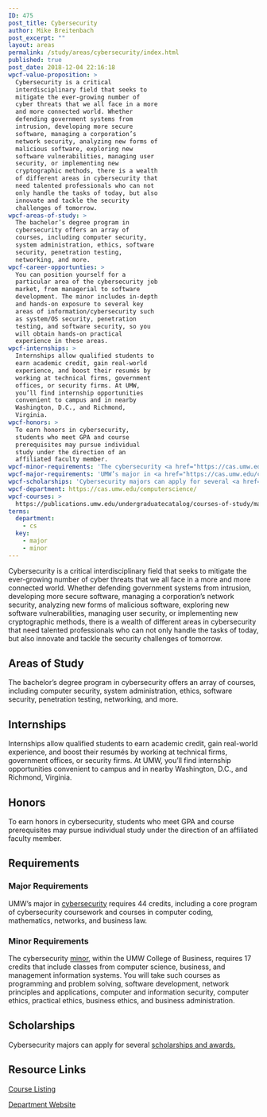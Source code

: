 ```yaml
---
ID: 475
post_title: Cybersecurity
author: Mike Breitenbach
post_excerpt: ""
layout: areas
permalink: /study/areas/cybersecurity/index.html
published: true
post_date: 2018-12-04 22:16:18
wpcf-value-proposition: >
  Cybersecurity is a critical
  interdisciplinary field that seeks to
  mitigate the ever-growing number of
  cyber threats that we all face in a more
  and more connected world. Whether
  defending government systems from
  intrusion, developing more secure
  software, managing a corporation’s
  network security, analyzing new forms of
  malicious software, exploring new
  software vulnerabilities, managing user
  security, or implementing new
  cryptographic methods, there is a wealth
  of different areas in cybersecurity that
  need talented professionals who can not
  only handle the tasks of today, but also
  innovate and tackle the security
  challenges of tomorrow.
wpcf-areas-of-study: >
  The bachelor’s degree program in
  cybersecurity offers an array of
  courses, including computer security,
  system administration, ethics, software
  security, penetration testing,
  networking, and more.
wpcf-career-opportunties: >
  You can position yourself for a
  particular area of the cybersecurity job
  market, from managerial to software
  development. The minor includes in-depth
  and hands-on exposure to several key
  areas of information/cybersecurity such
  as system/OS security, penetration
  testing, and software security, so you
  will obtain hands-on practical
  experience in these areas.
wpcf-internships: >
  Internships allow qualified students to
  earn academic credit, gain real-world
  experience, and boost their resumés by
  working at technical firms, government
  offices, or security firms. At UMW,
  you’ll find internship opportunities
  convenient to campus and in nearby
  Washington, D.C., and Richmond,
  Virginia.
wpcf-honors: >
  To earn honors in cybersecurity,
  students who meet GPA and course
  prerequisites may pursue individual
  study under the direction of an
  affiliated faculty member.
wpcf-minor-requirements: 'The cybersecurity <a href="https://cas.umw.edu/computerscience/requirements/cybersecurity-minor/">minor</a>, within the UMW College of Business, requires 17 credits that include classes from computer science, business, and management information systems. You will take such courses as programming and problem solving, software development, network principles and applications, computer and information security, computer ethics, practical ethics, business ethics, and business administration.'
wpcf-major-requirements: 'UMW’s major in <a href="https://cas.umw.edu/computerscience/requirements/cybersecurity-major/" target="_blank" rel="noopener">cybersecurity</a> requires 44 credits, including a core program of cybersecurity coursework and courses in computer coding, mathematics, networks, and business law.'
wpcf-scholarships: 'Cybersecurity majors can apply for several <a href="https://cas.umw.edu/computerscience/scholarships-and-awards/" target="_blank" rel="noopener">scholarships and awards.</a>'
wpcf-department: https://cas.umw.edu/computerscience/
wpcf-courses: >
  https://publications.umw.edu/undergraduatecatalog/courses-of-study/majors/cybersecurity-major/
terms:
  department:
    - cs
  key:
    - major
    - minor
---
```


<!-- Types Custom Fields: -->

<!-- value-proposition -->
Cybersecurity is a critical interdisciplinary field that seeks to mitigate the ever-growing number of cyber threats that we all face in a more and more connected world. Whether defending government systems from intrusion, developing more secure software, managing a corporation’s network security, analyzing new forms of malicious software, exploring new software vulnerabilities, managing user security, or implementing new cryptographic methods, there is a wealth of different areas in cybersecurity that need talented professionals who can not only handle the tasks of today, but also innovate and tackle the security challenges of tomorrow.
<!-- End value-proposition -->

<!-- areas-of-study -->
## Areas of Study
The bachelor’s degree program in cybersecurity offers an array of courses, including computer security, system administration, ethics, software security, penetration testing, networking, and more.
<!-- End areas-of-study -->

<!-- internships -->
## Internships
Internships allow qualified students to earn academic credit, gain real-world experience, and boost their resumés by working at technical firms, government offices, or security firms. At UMW, you’ll find internship opportunities convenient to campus and in nearby Washington, D.C., and Richmond, Virginia.
<!-- End internships -->

<!-- honors -->
## Honors
To earn honors in cybersecurity, students who meet GPA and course prerequisites may pursue individual study under the direction of an affiliated faculty member.
<!-- End honors -->

<!-- requirements -->
## Requirements

<!-- major-requirements -->
### Major Requirements
UMW’s major in [cybersecurity]("https://cas.umw.edu/computerscience/requirements/cybersecurity-major/") requires 44 credits, including a core program of cybersecurity coursework and courses in computer coding, mathematics, networks, and business law.
<!-- End major-requirements -->

<!-- minor-requirements -->
### Minor Requirements
The cybersecurity [minor]("https://cas.umw.edu/computerscience/requirements/cybersecurity-minor/"), within the UMW College of Business, requires 17 credits that include classes from computer science, business, and management information systems. You will take such courses as programming and problem solving, software development, network principles and applications, computer and information security, computer ethics, practical ethics, business ethics, and business administration.
<!-- End minor-requirements -->

<!-- End requirements -->

<!-- scholarships -->
## Scholarships
Cybersecurity majors can apply for several [scholarships and awards.]("https://cas.umw.edu/computerscience/scholarships-and-awards/")
<!-- End scholarships -->

<!-- resource-links -->
## Resource Links

<!-- courses -->
[Course Listing](https://publications.umw.edu/undergraduatecatalog/courses-of-study/majors/cybersecurity-major/)

<!-- End courses -->


<!-- department -->
[Department Website](https://cas.umw.edu/computerscience/)

<!-- End department -->

<!-- End resource-links -->

<!-- End Types Custom Fields -->
